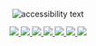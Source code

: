 
<p align="center">
  <img src="https://ik.imagekit.io/rafaelmartins/README_Rafael_Martins_MOLfBxHYG.svg"  alt="accessibility text">
</p>

<p align="center">
  <a
    href="https://rafaelmartins92.github.io/portfolio/"
    alt="Portfolio"
    target="_blank"
  >
    <img src="https://img.shields.io/badge/website-1A1A1A?style=for-the-badge&logo=dev.to&logoColor=FCBD38" />
  </a>
  <a
    href="https://www.linkedin.com/in/rafael-martins92/" 
    alt="LinkedIn"
    target="_blank"
  >
    <img src="https://img.shields.io/badge/linkedin-1A1A1A.svg?style=for-the-badge&logo=linkedin&logoColor=FCBD38" />
  </a>
  <a
    href="https://codepen.io/rafaelmartins92" 
    alt="Codepen"
    target="_blank"
  >
    <img src="https://img.shields.io/badge/codepen-1A1A1A?style=for-the-badge&logo=codepen&logoColor=FCBD38" />
  </a>
  <a
    href="https://medium.com/@rafael.martins92" 
    alt="Medium"
    target="_blank"
  >
    <img src="https://img.shields.io/badge/medium-1A1A1A.svg?style=for-the-badge&logo=Medium&logoColor=FCBD38" />
  </a>
  <a
    href="mailto:rafael.martins92@outlook.com" 
    alt="Outlook"
    target="_blank"
  >
    <img src="https://img.shields.io/badge/email-1A1A1A?style=for-the-badge&logo=microsoft-outlook&logoColor=FCBD38" />
  </a>
  <a
    href="https://whats.link/rafaelmartins1992" 
    alt="WhatsApp"
    target="_blank"
  >
    <img src="https://img.shields.io/badge/whatsapp-1A1A1A?style=for-the-badge&logo=whatsapp&logoColor=FCBD38" />
  </a>
  <a
    href="https://www.instagram.com/raafs92" 
    alt="Instagram"
    target="_blank"
  >
    <img src="https://img.shields.io/badge/instagram-1A1A1A.svg?style=for-the-badge&logo=Instagram&logoColor=FCBD38" />
  </a>
  
<!--
I'm Rafael Martins, I'm a Front-end Developer <img src="https://github.com/rafaelmartins92/rafaelmartins92/blob/master/developer.gif" width="32px">

- 🚀 I’m currently learning: JavaScript, React JS and React Native
- 💬 Ask me about: Technology, Photography, Travels and Investments
- 📣 We can talk in: English or Portuguese

Here are some ideas to get you started:

- 🔭 I’m currently working on my personal blog with Gatsby, React, GraphQL and Netlify 
- 🌱 I’m currently learning ...
- 👯 I’m looking to collaborate on ...
- 🤔 I’m looking for help with ...
- 💬 Ask me about ...
- 📫 How to reach me: ...
- 😄 Pronouns: ...
- ⚡ Fun fact: ...

### Useful links: 
[👉🏻 Portfolio](https://rafaelmartins92.github.io/portfolio/) [👉🏻 Linkedin](https://www.linkedin.com/in/rafael-martins92/) [👉🏻 Medium](https://medium.com/@rafael.martins92) [👉🏻 Instagram](https://www.instagram.com/raafs92)

-->
